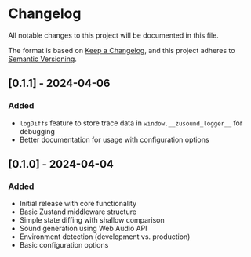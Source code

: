 # Changelog

All notable changes to this project will be documented in this file.

The format is based on [Keep a Changelog](https://keepachangelog.com/en/1.1.0/),
and this project adheres to [Semantic Versioning](https://semver.org/spec/v2.0.0.html).

## [0.1.1] - 2024-04-06

### Added

- `logDiffs` feature to store trace data in `window.__zusound_logger__` for debugging
- Better documentation for usage with configuration options

## [0.1.0] - 2024-04-04

### Added

- Initial release with core functionality
- Basic Zustand middleware structure
- Simple state diffing with shallow comparison
- Sound generation using Web Audio API
- Environment detection (development vs. production)
- Basic configuration options
